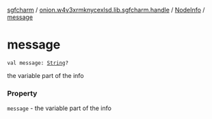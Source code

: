 [sgfcharm](../../index.md) / [onion.w4v3xrmknycexlsd.lib.sgfcharm.handle](../index.md) / [NodeInfo](index.md) / [message](./message.md)

# message

`val message: `[`String`](https://kotlinlang.org/api/latest/jvm/stdlib/kotlin/-string/index.html)`?`

the variable part of the info

### Property

`message` - the variable part of the info